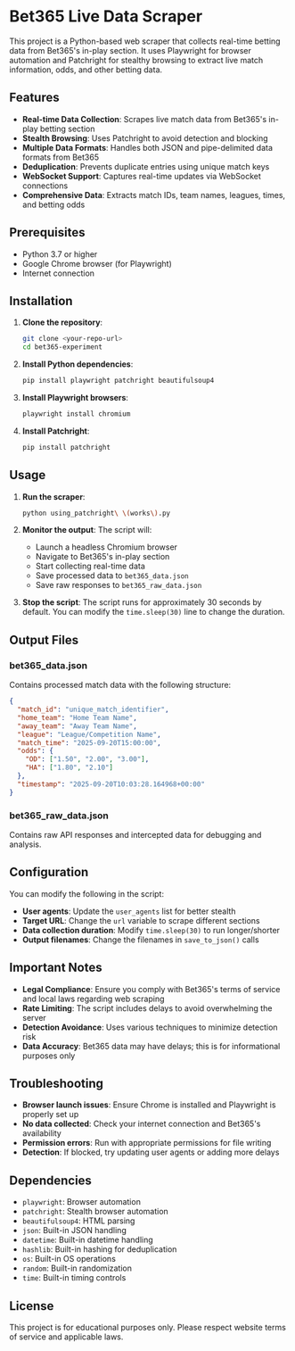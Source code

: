 # Bet365 Live Data Scraper

This project is a Python-based web scraper that collects real-time betting data from Bet365's in-play section. It uses Playwright for browser automation and Patchright for stealthy browsing to extract live match information, odds, and other betting data.

## Features

- **Real-time Data Collection**: Scrapes live match data from Bet365's in-play betting section
- **Stealth Browsing**: Uses Patchright to avoid detection and blocking
- **Multiple Data Formats**: Handles both JSON and pipe-delimited data formats from Bet365
- **Deduplication**: Prevents duplicate entries using unique match keys
- **WebSocket Support**: Captures real-time updates via WebSocket connections
- **Comprehensive Data**: Extracts match IDs, team names, leagues, times, and betting odds

## Prerequisites

- Python 3.7 or higher
- Google Chrome browser (for Playwright)
- Internet connection

## Installation

1. **Clone the repository**:
   ```bash
   git clone <your-repo-url>
   cd bet365-experiment
   ```

2. **Install Python dependencies**:
   ```bash
   pip install playwright patchright beautifulsoup4
   ```

3. **Install Playwright browsers**:
   ```bash
   playwright install chromium
   ```

4. **Install Patchright**:
   ```bash
   pip install patchright
   ```

## Usage

1. **Run the scraper**:
   ```bash
   python using_patchright\ \(works\).py
   ```

2. **Monitor the output**: The script will:
   - Launch a headless Chromium browser
   - Navigate to Bet365's in-play section
   - Start collecting real-time data
   - Save processed data to `bet365_data.json`
   - Save raw responses to `bet365_raw_data.json`

3. **Stop the script**: The script runs for approximately 30 seconds by default. You can modify the `time.sleep(30)` line to change the duration.

## Output Files

### bet365_data.json
Contains processed match data with the following structure:
```json
{
  "match_id": "unique_match_identifier",
  "home_team": "Home Team Name",
  "away_team": "Away Team Name",
  "league": "League/Competition Name",
  "match_time": "2025-09-20T15:00:00",
  "odds": {
    "OD": ["1.50", "2.00", "3.00"],
    "HA": ["1.80", "2.10"]
  },
  "timestamp": "2025-09-20T10:03:28.164968+00:00"
}
```

### bet365_raw_data.json
Contains raw API responses and intercepted data for debugging and analysis.

## Configuration

You can modify the following in the script:

- **User agents**: Update the `user_agents` list for better stealth
- **Target URL**: Change the `url` variable to scrape different sections
- **Data collection duration**: Modify `time.sleep(30)` to run longer/shorter
- **Output filenames**: Change the filenames in `save_to_json()` calls

## Important Notes

- **Legal Compliance**: Ensure you comply with Bet365's terms of service and local laws regarding web scraping
- **Rate Limiting**: The script includes delays to avoid overwhelming the server
- **Detection Avoidance**: Uses various techniques to minimize detection risk
- **Data Accuracy**: Bet365 data may have delays; this is for informational purposes only

## Troubleshooting

- **Browser launch issues**: Ensure Chrome is installed and Playwright is properly set up
- **No data collected**: Check your internet connection and Bet365's availability
- **Permission errors**: Run with appropriate permissions for file writing
- **Detection**: If blocked, try updating user agents or adding more delays

## Dependencies

- `playwright`: Browser automation
- `patchright`: Stealth browser automation
- `beautifulsoup4`: HTML parsing
- `json`: Built-in JSON handling
- `datetime`: Built-in datetime handling
- `hashlib`: Built-in hashing for deduplication
- `os`: Built-in OS operations
- `random`: Built-in randomization
- `time`: Built-in timing controls

## License

This project is for educational purposes only. Please respect website terms of service and applicable laws.